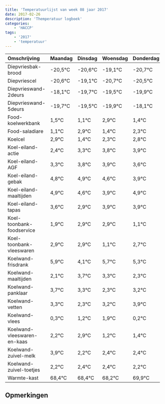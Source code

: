 ```yaml
---
title: 'Temperatuurlijst van week 08 jaar 2017'
date: 2017-02-26
description: 'Themperatuur logboek'
categories:
    - 'HACCP'
tags:
    - '2017'
    - 'temperatuur'
---
```

|Omschrijving|Maandag|Dinsdag|Woensdag|Donderdag|Vrijdag|Zaterdag|Zondag|
|:---|:---|:---|:---|:---|:---|:---|:---|
|Diepvriesbak-brood|-20,5°C|-20,6°C|-19,1°C|-20,7°C|-20,5°C|-20,9°C|-19,1°C|
|Diepvriescel|-20,6°C|-19,1°C|-20,7°C|-20,5°C|-20,9°C|-19,1°C|-20,6°C|
|Diepvrieswand-2deurs|-18,1°C|-19,7°C|-19,5°C|-19,9°C|-18,1°C|-19,6°C|-18,7°C|
|Diepvrieswand-5deurs|-19,7°C|-19,5°C|-19,9°C|-18,1°C|-19,6°C|-18,7°C|-18,2°C|
|Food-koelwerkbank|1,5°C|1,1°C|2,9°C|1,4°C|2,3°C|2,8°C|2,9°C|
|Food-saladiare|1,1°C|2,9°C|1,4°C|2,3°C|2,8°C|2,9°C|2,6°C|
|Koelcel|2,9°C|1,4°C|2,3°C|2,8°C|2,9°C|2,6°C|1,9°C|
|Koel-eiland-actie|2,4°C|3,3°C|3,8°C|3,9°C|3,6°C|2,9°C|3,9°C|
|Koel-eiland-AGF|3,3°C|3,8°C|3,9°C|3,6°C|2,9°C|3,9°C|3,9°C|
|Koel-eiland-gebak|4,8°C|4,9°C|4,6°C|3,9°C|4,9°C|4,9°C|3,1°C|
|Koel-eiland-maaltijden|4,9°C|4,6°C|3,9°C|4,9°C|4,9°C|3,1°C|4,7°C|
|Koel-eiland-tapas|3,6°C|2,9°C|3,9°C|3,9°C|2,1°C|3,7°C|3,3°C|
|Koel-toonbank-foodservice|1,9°C|2,9°C|2,9°C|1,1°C|2,7°C|2,3°C|1,3°C|
|Koel-toonbank-vleeswaren|2,9°C|2,9°C|1,1°C|2,7°C|2,3°C|1,3°C|2,2°C|
|Koelwand-frisdrank|5,9°C|4,1°C|5,7°C|5,3°C|4,3°C|5,2°C|5,9°C|
|Koelwand-maaltijden|2,1°C|3,7°C|3,3°C|2,3°C|3,2°C|3,9°C|2,2°C|
|Koelwand-panklaar|3,7°C|3,3°C|2,3°C|3,2°C|3,9°C|2,2°C|2,4°C|
|Koelwand-vetten|3,3°C|2,3°C|3,2°C|3,9°C|2,2°C|2,4°C|2,4°C|
|Koelwand-vlees|0,3°C|1,2°C|1,9°C|0,2°C|0,4°C|0,4°C|0,2°C|
|Koelwand-vleeswaren-en-kaas|2,2°C|2,9°C|1,2°C|1,4°C|1,4°C|1,2°C|2,9°C|
|Koelwand-zuivel-melk|3,9°C|2,2°C|2,4°C|2,4°C|2,2°C|3,9°C|3,9°C|
|Koelwand-zuivel-toetjes|2,2°C|2,4°C|2,4°C|2,2°C|3,9°C|3,9°C|3,2°C|
|Warmte-kast|68,4°C|68,4°C|68,2°C|69,9°C|69,9°C|69,2°C|68,3°C|

## Opmerkingen


